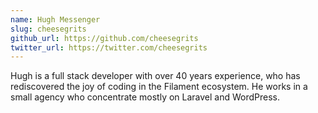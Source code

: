 ```yaml
---
name: Hugh Messenger
slug: cheesegrits
github_url: https://github.com/cheesegrits
twitter_url: https://twitter.com/cheesegrits
---
```

    
Hugh is a full stack developer with over 40 years experience, who has rediscovered the joy of coding in the Filament ecosystem.  He works in a small agency who concentrate mostly on Laravel and WordPress.
